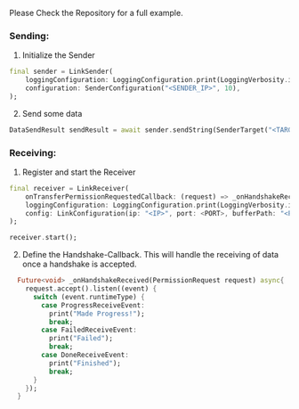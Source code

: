 
Please Check the Repository for a full example.


### Sending:

1. Initialize the Sender
``` dart
final sender = LinkSender(
    loggingConfiguration: LoggingConfiguration.print(LoggingVerbosity.info),
    configuration: SenderConfiguration("<SENDER_IP>", 10),
);
```
2. Send some data

``` dart
DataSendResult sendResult = await sender.sendString(SenderTarget("<TARGET_IP>", <PORT>), "This is my data!");
```

### Receiving:

1. Register and start the Receiver
``` dart
final receiver = LinkReceiver(
    onTransferPermissionRequestedCallback: (request) => _onHandshakeReceived(request),
    loggingConfiguration: LoggingConfiguration.print(LoggingVerbosity.info),
    config: LinkConfiguration(ip: "<IP>", port: <PORT>, bufferPath: "<PATH_TO_BUFFER_TO>"),
);

receiver.start();
```
2. Define the Handshake-Callback. This will handle the receiving of data once a handshake is accepted.
``` dart 
  Future<void> _onHandshakeReceived(PermissionRequest request) async{
    request.accept().listen((event) {
      switch (event.runtimeType) {
        case ProgressReceiveEvent:
          print("Made Progress!");
          break;
        case FailedReceiveEvent:
          print("Failed");
          break;
        case DoneReceiveEvent:
          print("Finished");
          break;
      }
    });
  }
```
